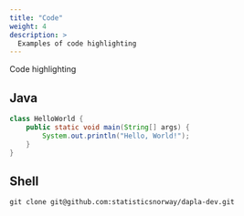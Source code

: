 ```yaml
---
title: "Code"
weight: 4
description: >
  Examples of code highlighting
---
```


Code highlighting

## Java

```java
class HelloWorld {
    public static void main(String[] args) {
        System.out.println("Hello, World!"); 
    }
}
```

## Shell

```shell
git clone git@github.com:statisticsnorway/dapla-dev.git
```

